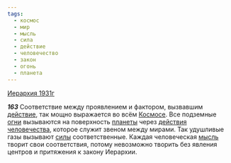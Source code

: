 ```yaml
---
tags:
  - космос
  - мир
  - мысль
  - сила
  - действие
  - человечество
  - закон
  - огонь
  - планета
---
```


[Иерархия 1931г](/agni/1931)

___163___
Соответствие между проявлением и фактором, вызвавшим [действие](/tag/#действие), так мощно выражается во всём [Космосе](/tag/#космос). Все подземные [огни](/tag/#огонь) вызываются на поверхность [планеты](/tag/#планета) через [действия](/tag/#действие) [человечества](/tag/#человечество), которое служит звеном между мирами. Так удушливые газы вызывают [силы](/tag/#сила) соответственные. Каждая человеческая [мысль](/tag/#мысль) творит свои соответствия, потому невозможно творить без явления центров и притяжения к закону Иерархии.   

